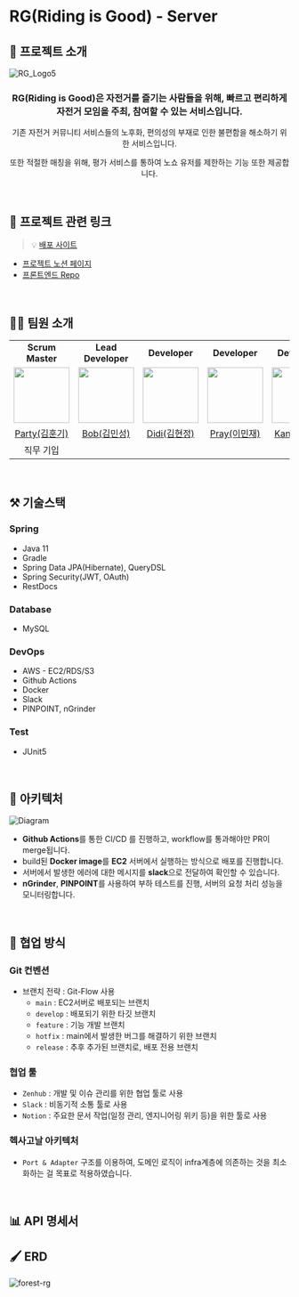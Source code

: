 # RG(Riding is Good) - Server
## 📝 프로젝트 소개
![RG_Logo5](https://user-images.githubusercontent.com/72663337/184543063-36de836d-b3a4-4772-b846-139d13a52677.png)

<div align='center'>
  <h3> RG(Riding is Good)은 자전거를 즐기는 사람들을 위해, 
    빠르고 편리하게 자전거 모임을 주최, 참여할 수 있는 서비스입니다. </h3>
  <p>기존 자전거 커뮤니티 서비스들의 노후화, 편의성의 부재로 인한 불편함을 해소하기 위한 서비스입니다.</p>
  <p> 또한 적절한 매칭을 위해, 평가 서비스를 통하여 노쇼 유저를 제한하는 기능 또한 제공합니다.</p>
</div>
  
<br>

## 🔗 프로젝트 관련 링크
> 💡 [배포 사이트](https://cool-dusk-ced14a.netlify.app/)
- [프로젝트 노션 페이지](https://backend-devcourse.notion.site/05-Forest-2164c428cb744e27befa34a395de1769)
- [프론트엔드 Repo](https://github.com/prgrms-web-devcourse/Team-Forest-RG-FE)

<br>

## 🧑‍💻 팀원 소개

<table>
  <tr>
    <td align="center"><b>Scrum Master</b></td>
    <td align="center"><b>Lead Developer</b></td>
    <td align="center"><b>Developer</b></td>
    <td align="center"><b>Developer</b></td>
    <td align="center"><b>Developer</b></td>
  </tr>
  <tr>
    <td>
        <a href="https://github.com/HunkiKim">
            <img src="https://avatars.githubusercontent.com/u/66348135?v=4" width="100px" />
        </a>
    </td>
    <td>
        <a href="https://github.com/epicblues">
            <img src="https://avatars.githubusercontent.com/u/19306609?v=4" width="100px" />
        </a>
    </td>
    <td>
        <a href="https://github.com/kkj0419">
            <img src="https://avatars.githubusercontent.com/u/72663337?v=4" width="100px" />
        </a>
    </td>
    <td>
        <a href="https://github.com/blessing333">
            <img src="https://avatars.githubusercontent.com/u/65841596?v=4" width="100px" />
        </a>
    </td>
    <td>
        <a href="https://github.com/res-cogitans">
            <img src="https://avatars.githubusercontent.com/u/54278885?v=4" width="100px" />
        </a>
    </td>
  </tr>

  <tr> 
    <td align="center"><a href="https://github.com/HunkiKim">Party(김훈기)</a></td>
    <td align="center"><a href="https://github.com/epicblues">Bob(김민성)</a></td>
    <td align="center"><a href="https://github.com/kkj0419">Didi(김현정)</a></td>
    <td align="center"><a href="https://github.com/blessing333">Pray(이민재)</a></td>
    <td align="center"><a href="https://github.com/res-cogitans">Kant(이한빈)</a></td>
  </tr>

  <tr>
  <td align="center"> 직무 기입 </td>
  <td align="center"></td>
  <td align="center"></td>
  <td align="center"></td>
  <td align="center"></td>
  </tr>

</table>
<br>

## ⚒ 기술스택

### Spring
- Java 11
- Gradle
- Spring Data JPA(Hibernate), QueryDSL
- Spring Security(JWT, OAuth)
- RestDocs

### Database
- MySQL

### DevOps
- AWS - EC2/RDS/S3
- Github Actions
- Docker
- Slack
- PINPOINT, nGrinder

### Test
- JUnit5

<br>

## 💬 아키텍처
![Diagram](https://user-images.githubusercontent.com/72663337/184542872-6cd45528-4879-46e7-84aa-f0f9235c4464.jpg)
- **Github Actions**를 통한 CI/CD 를 진행하고, workflow를 통과해야만 PR이 merge됩니다. 
- build된 **Docker image**를 **EC2** 서버에서 실행하는 방식으로 배포를 진행합니다.
- 서버에서 발생한 에러에 대한 메시지를 **slack**으로 전달하여 확인할 수 있습니다.
- **nGrinder**, **PINPOINT**를 사용하여 부하 테스트를 진행, 서버의 요청 처리 성능을 모니터링합니다.

<br>

## 🙌 협업 방식

### Git 컨벤션

- 브랜치 전략 : Git-Flow 사용
  - `main` : EC2서버로 배포되는 브랜치
  - `develop` : 배포되기 위한 타깃 브랜치
  - `feature` : 기능 개발 브랜치
  - `hotfix` : main에서 발생한 버그를 해결하기 위한 브랜치
  - `release` : 추후 추가된 브랜치로, 배포 전용 브랜치 

### 협업 툴

- `Zenhub` : 개발 및 이슈 관리를 위한 협업 툴로 사용
- `Slack` : 비동기적 소통 툴로 사용
- `Notion` : 주요한 문서 작업(일정 관리, 엔지니어링 위키 등)을 위한 툴로 사용

### 헥사고날 아키텍처

- `Port & Adapter` 구조를 이용하여, 도메인 로직이 infra계층에 의존하는 것을 최소화하는 걸 목표로 적용하였습니다.

<br>

## 📊 API 명세서


## 🖌 ERD

![forest-rg](https://user-images.githubusercontent.com/72663337/184542888-b0c0c238-5b6a-41bd-8c41-6e4015be2da7.png)
